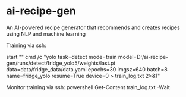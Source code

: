 # ai-recipe-gen
An AI-powered recipe generator that recommends and creates recipes using NLP and machine learning

Training via ssh:

start "" cmd /c "yolo task=detect mode=train model=D:/ai-recipe-gen/runs/detect/fridge_yolo5/weights/last.pt data=data/fridge_data/data.yaml epochs=30 imgsz=640 batch=8 name=fridge_yolo resume=True device=0 > train_log.txt 2>&1"

Monitor training via ssh:
powershell Get-Content train_log.txt -Wait
